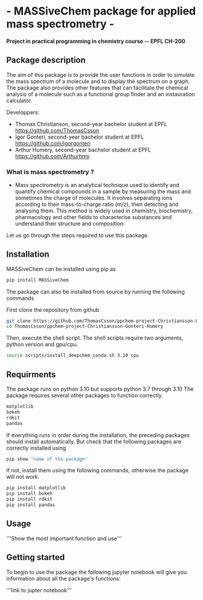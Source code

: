 # - MASSiveChem package for applied mass spectrometry -
#### Project in practical programming in chemistry course -- EPFL CH-200

## Package description 
The aim of this package is to provide the user functions in order to simulate the mass spectrum of a molecule and to display the spectrum on a graph. The package also provides other features that can facilitate the chemical analysis of a molecule such as a functional group finder and an instauration calculator.

Developpers:
- Thomas Christianson, second-year bachelor student at EPFL https://github.com/ThomasCsson
- Igor Gonteri, second-year bachelor student at EPFL https://github.com/igorgonteri
- Arthur Humery, second-year bachelor student at EPFL https://github.com/Arthurhmy

### What is mass spectrometry ?
   - Mass spectrometry is an analytical technique used to identify and quantify chemical compounds in a sample by measuring the mass and sometimes the charge of molecules. It involves separating ions according to their mass-to-charge ratio (m/z), then detecting and analysing them. This method is widely used in chemistry, biochemistry, pharmacology and other fields to characterise substances and understand their structure and composition.

Let us go through the steps required to use this package.

## Installation

MASSiveChem can be installed using pip as
```bash
pip install MASSiveChem
```
The package can also be installed from source by running the following commands

First clone the repository from github

```bash
git clone https://github.com/ThomasCsson/ppchem-project-Christiansson-Gonteri-Humery.git
cd ThomasCsson/ppchem-project-Christiansson-Gonteri-Humery
```
Then, execute the shell script. The shell scripts require two arguments, python version and gpu/cpu.

```bash
source scripts/install_deepchem_conda.sh 3.10 cpu
```

## Requirments
The package runs on python 3.10 but supports python 3.7 through 3.10
The package requires several other packages to function correctly.

```bash
matplotlib
bokeh
rdkit
pandas
```
If everything runs in order during the installation, the preceding packages should install automatically.
But check that the following packages are correctly installed using 

```bash
pip show "name of the package"
```

If not, install them using the following commands, otherwise the package will not work. 

```bash
pip install matplotlib
pip install bokeh
pip install rdkit
pip install pandas
```

## Usage

'''Show the most important function and use'''

## Getting started

To begin to use the package the following jupyter notebook will give you information about all the package's functions:

'''link to jupter notebook'''

